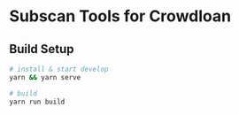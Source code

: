 # Subscan Tools for Crowdloan

## Build Setup

``` bash
# install & start develop
yarn && yarn serve

# build
yarn run build
```
